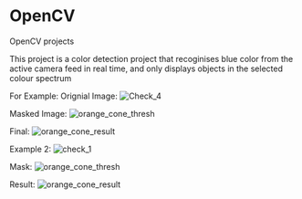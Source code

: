 # OpenCV
OpenCV projects
 
This project is a color detection project that recoginises blue color from the active camera feed in real time, and only displays objects in the selected colour spectrum

For Example:
Orignial Image:
![Check_4](https://user-images.githubusercontent.com/85121157/177010930-4031610a-3d87-4d5c-959c-166948d2dffc.jpg)

Masked Image:
![orange_cone_thresh](https://user-images.githubusercontent.com/85121157/177010956-e74e3f01-8cfb-49d0-9ef7-e87f9531cad0.jpg)


Final:
![orange_cone_result](https://user-images.githubusercontent.com/85121157/177010975-7bfea82c-e95f-4bb8-93d8-b1f4a7466fc4.jpg)


Example 2:
![check_1](https://user-images.githubusercontent.com/85121157/177011319-da7f46b7-2bb0-4021-9abf-8c243e1e52bf.jpg)


Mask:
![orange_cone_thresh](https://user-images.githubusercontent.com/85121157/177011324-2be5c846-8b05-44d7-9fd7-3e75a20f9ecb.jpg)


Result:
![orange_cone_result](https://user-images.githubusercontent.com/85121157/177011328-35e90c8d-d72b-4f52-ad62-cb0ca2775d66.jpg)
